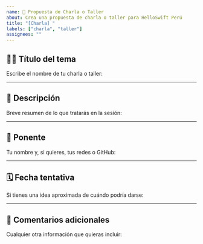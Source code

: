 ```yaml
---
name: 💬 Propuesta de Charla o Taller
about: Crea una propuesta de charla o taller para HelloSwift Perú
title: "[Charla] "
labels: ["charla", "taller"]
assignees: ""
---
```


## 🧑‍🏫 Título del tema
Escribe el nombre de tu charla o taller:

---

## 📝 Descripción
Breve resumen de lo que tratarás en la sesión:

---

## 👤 Ponente
Tu nombre y, si quieres, tus redes o GitHub:

---

## 🗓️ Fecha tentativa
Si tienes una idea aproximada de cuándo podría darse:

---

## 💬 Comentarios adicionales
Cualquier otra información que quieras incluir:

